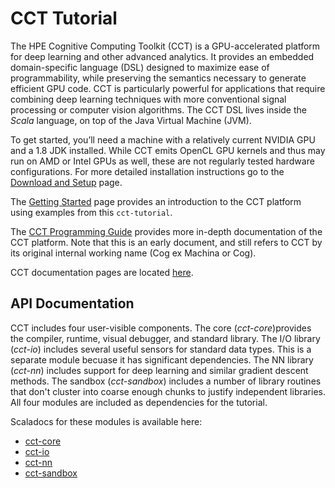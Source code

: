 # CCT Tutorial

The HPE Cognitive Computing Toolkit (CCT) is a GPU-accelerated platform for deep
learning and other advanced analytics. It provides an embedded domain-specific
language (DSL) designed to maximize ease of programmability, while preserving
the semantics necessary to generate efficient GPU code. CCT is particularly
powerful for applications that require combining deep learning techniques with
more conventional signal processing or computer vision algorithms. The CCT DSL
lives inside the *Scala* language, on top of the Java Virtual Machine (JVM).

To get started, you’ll need a machine with a relatively current NVIDIA GPU and a
1.8 JDK installed. While CCT emits OpenCL GPU kernels and thus may run on AMD or
Intel GPUs as well, these are not regularly tested hardware configurations. For more detailed
installation instructions go to the [Download and Setup](https://hpe-cct.github.io/downloadAndSetup) page.

The [Getting Started](https://hpe-cct.github.io/gettingStarted) page provides an introduction to the CCT platform using examples from this `cct-tutorial`.

The [CCT Programming Guide](https://hpe-cct.github.io/programmingGuide) provides more in-depth documentation of the CCT platform. Note that this is an early document, and still refers to CCT by its original internal working name (Cog ex Machina or Cog).

CCT documentation pages are located [here](https://hpe-cct.github.io). 



## API Documentation

CCT includes four user-visible components. The core (*cct-core*)provides the compiler, runtime, visual debugger, and standard library. 
The I/O library (*cct-io*) includes several useful sensors for standard data types. This is a separate module becuase it has significant
dependencies. The NN library (*cct-nn*) includes support for deep learning and similar gradient descent methods. The sandbox (*cct-sandbox*) includes a 
number of library routines that don't cluster into coarse enough chunks to justify independent libraries. All four modules 
are included as dependencies for the tutorial.

Scaladocs for these modules is available here:

  * [cct-core](https://hpe-cct.github.io/scaladoc/cct-core_2.11-5.0.0-alpha.3/#package)
  * [cct-io](https://hpe-cct.github.io/scaladoc/cct-io_2.11-0.8.7/#cogio.package)
  * [cct-nn](https://hpe-cct.github.io/scaladoc/cct-nn_2.11-2.0.0-alpha.2/#toolkit.neuralnetwork.package)
  * [cct-sandbox](https://hpe-cct.github.io/scaladoc/cct-sandbox_2.11-1.2.9/#toolkit.package)
